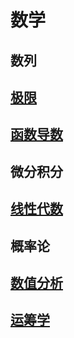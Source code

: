 <link rel='stylesheet' href='../style/index.css'>

# 数学

## 数列

## [极限](./Limit/index.html)

## [函数导数](./Derivative/index.html)

## 微分积分

## [线性代数](./LinearAlgebra/index.html)

## 概率论

## [数值分析](./DataAnalysis/index.html)

## [运筹学](./OperationsResearch/index.html)
